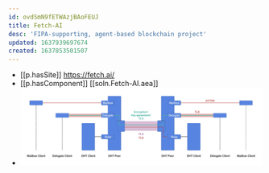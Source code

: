 ```yaml
---
id: ovdSmN9fETWAzjBAoFEUJ
title: Fetch-AI
desc: 'FIPA-supporting, agent-based blockchain project'
updated: 1637939697674
created: 1637853501507
---
```


- [[p.hasSite]] https://fetch.ai/
- [[p.hasComponent]] [[soln.Fetch-AI.aea]]
- ![](/assets/images/2021-11-25-19-52-26.png)